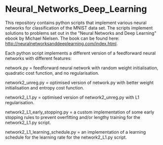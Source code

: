 # Neural_Networks_Deep_Learning
This repository contains python scripts that implement various neural networks for classification of the MNIST data set. 
The scripts implement solutions to problems set out in the "Neural Networks and Deep Learning" ebook by Michael Nielsen. 
The book can be found here: http://neuralnetworksanddeeplearning.com/index.html.

Each python script implements a different version of a feedforward neural networks with different features:

network.py = feedforward neural network with random weight initialisation, quadratic cost function,  and no regularisation.

network2_unreg.py = optimised version of network.py with better weight initialisation and entropy cost function. 

network2_L1.py = optimised version of network2_unreg.py with L1 regularisation. 

network2_L1_early_stopping.py = a custom implementation of some early stopping rules to prevent overfitting and/or lengthy training for the network2_L1.py script.

network2_L1_learning_schedule.py = an implementation of a learning schedule for the learning rate for the network2_L1.py script.
